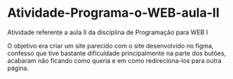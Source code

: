 # Atividade-Programa-o-WEB-aula-II

Atividade referente a aula II da disciplina de Programação para WEB I

O objetivo era criar um site parecido com o site desenvolvido no figma, confesso que tive bastante dificuldade principalmente na parte dos butões, acabaram não ficando como queria e em como redireciona-los para outra página.
